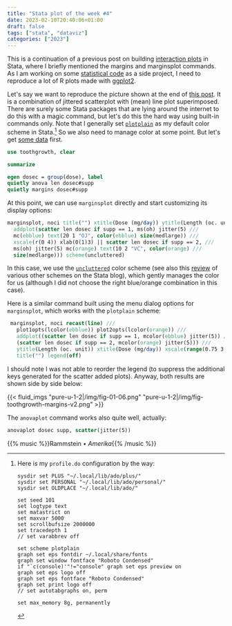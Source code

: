 ```yaml
---
title: "Stata plot of the week #4"
date: 2023-02-10T20:40:06+01:00
draft: false
tags: ["stata", "dataviz"]
categories: ["2023"]
---
```


This is a continuation of a previous post on building [interaction plots](/post/stata-plot-03/) in Stata, where I briefly mentioned the margins and marginsplot commands. As I am working on some [statistical code](/post/biostatistical-methods/) as a side project, I need to reproduce a lot of R plots made with [ggplot2](https://cran.r-project.org/web/packages/ggplot2/).

Let's say we want to reproduce the picture shown at the end of [this post](/post/python-datatable/). It is a combination of jittered scatterplot with (mean) line plot superimposed. There are surely some Stata packages that are lying around the internet to do this with a magic command, but let's do this the hard way using built-in commands only. Note that I generally set [`plotplain`](https://journals.sagepub.com/doi/10.1177/1536867X1701700313) as my default color scheme in Stata.[^1] So we also need to manage color at some point. But let's get [some data](/pub/toothgrowth.dta) first.

```stata
use toothgrowth, clear

summarize

egen dosec = group(dose), label
quietly anova len dosec#supp
quietly margins dosec#supp
```

At this point, we can use `marginsplot` directly and start customizing its display options:

```stata
marginsplot, noci title("") xtitle(Dose (mg/day)) ytitle(Length (oc. unit)) ///
  addplot(scatter len dosec if supp == 1, ms(oh) jitter(5) ///
  mc(ebblue) text(20 1 "OJ", color(ebblue) size(medlarge)) ///
  xscale(r(0 4)) xlab(0(1)3) || scatter len dosec if supp == 2, ///
  ms(oh) jitter(5) mc(orange) text(10 2 "VC", color(orange) ///
  size(medlarge))) scheme(uncluttered)
```

In this case, we use the [`uncluttered`](https://github.com/graykimbrough/uncluttered-stata-graphs) color scheme (see also this [review](https://blog.stata.com/2018/10/02/scheming-your-way-to-your-favorite-graph-style/) of various other schemes on the Stata blog), which gently manages the color for us (although I did not choose the right blue/orange combination in this case).

Here is a similar command built using the menu dialog options for `marginsplot`, which works with the `plotplain` scheme:

```stata
 marginsplot, noci recast(line) ///
   plot1opts(lcolor(ebblue)) plot2opts(lcolor(orange)) ///
   addplot((scatter len dosec if supp == 1, mcolor(ebblue) jitter(5)) ///
   (scatter len dosec if supp == 2, mcolor(orange) jitter(5))) ///
   ytitle(Length (oc. unit)) xtitle(Dose (mg/day)) xscale(range(0.75 3.25)) ///
   title("") legend(off)
```

I should note I was not able to reorder the legend (to suppress the additional keys generated for the scatter added plots). Anyway, both results are shown side by side below:

{{< fluid_imgs
"pure-u-1-2|/img/fig-01-06.png"
"pure-u-1-2|/img/fig-toothgrowth-margins-v2.png" >}}

The `anovaplot` command works also quite well, actually:

```stata
anovaplot dosec supp, scatter(jitter(5))
```

{{% music %}}Rammstein • _Amerika_{{% /music %}}

[^1]: Here is my `profile.do` configuration by the way:

        sysdir set PLUS "~/.local/lib/ado/plus/"
        sysdir set PERSONAL "~/.local/lib/ado/personal/"
        sysdir set OLDPLACE "~/.local/lib/ado/"

        set seed 101
        set logtype text
        set matastrict on
        set maxvar 5000
        set scrollbufsize 2000000
        set tracedepth 1
        // set varabbrev off

        set scheme plotplain
        graph set eps fontdir ~/.local/share/fonts
        graph set window fontface "Roboto Condensed"
        if "`c(console)'"!="console" graph set eps preview on
        graph set eps logo off
        graph set eps fontface "Roboto Condensed"
        graph set print logo off
        // set autotabgraphs on, perm

        set max_memory 8g, permanently
